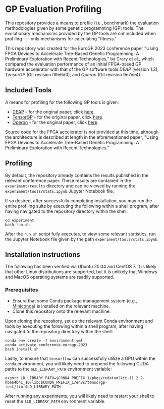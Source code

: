 # GP Evaluation Profiling
This repository provides a means to profile (i.e., benchmark) the evaluation methodologies given by some genetic programming 
(GP) tools. The evolutionary mechanisms provided by the GP tools 
are *not* included when profiling——only mechanisms for calculating
"fitness."

This repository was created for the EuroGP 2023 conference paper 
"Using FPGA Devices to Accelerate Tree-Based Genetic Programming: A Preliminary Exploration with Recent Technologies," by Crary et al., 
which compared the evaluation performance of an initial FPGA-based GP hardware accelerator with that of the GP software tools *DEAP* (version 1.3), *TensorGP* (Git revision 09e6d0), and *Operon* (Git revision 9e7ee4).

## Included Tools

A means for profiling for the following GP tools is given:

- [DEAP](https://github.com/DEAP/deap) - for the original paper, 
click [here](http://vision.gel.ulaval.ca/~cgagne/pubs/deap-gecco-2012.pdf).
- [TensorGP](https://github.com/AwardOfSky/TensorGP) - for the original paper,
click [here](https://cdv.dei.uc.pt/wp-content/uploads/2021/04/baeta2021tensorgp.pdf).
- [Operon](https://github.com/heal-research/operon) - for the original paper,
click [here](https://dl.acm.org/doi/pdf/10.1145/3377929.3398099).

Source code for the FPGA accelerator is not provided at this time, although the architecture is described at length in the aforementioned paper, "Using FPGA Devices to Accelerate Tree-Based Genetic Programming: A Preliminary Exploration with Recent Technologies."


## Profiling
By default, the repository already contains the results
published in the relevant conference paper.
These results are contained in the `experiment/results` directory and
can be viewed by running the `experiment/tools/stats.ipynb` Jupyter Notebook file.

If so desired, after successfully completing installation, you may run 
the entire profiling suite by executing the following within a shell 
program, after having navigated to the repository directory within the shell:

```
cd experiment
bash run.sh
```

After the `run.sh` script fully executes, to view some relevant statistics, run the Jupyter Notebook file given by the path `experiment/tools/stats.ipynb`.

## Installation instructions

The following has been verified via Ubuntu 20.04 and CentOS 7. It is likely that other Linux distributions are supported, but it is unlikely that Windows and MacOS operating systems are readily supported.

### Prerequisites
- Ensure that some Conda package management system 
(e.g., [Miniconda](https://docs.conda.io/en/latest/miniconda.html)) 
is installed on the relevant machine.
- Clone this repository onto the relevant machine.

Upon cloning the repository, set up the relevant Conda environment
and tools by executing the following within
a shell program, after having navigated to the repository directory
within the shell:

```
conda env create -f environment.yml
conda activate conference-eurogp-2023
bash install.sh
```

Lastly, to ensure that `tensorflow` can successfully utilize a GPU within the `conda` environment, you will likely need to prepend the following CUDA paths to the `$LD_LIBRARY_PATH` environment variable:

```
export LD_LIBRARY_PATH=$CONDA_PREFIX_1/pkgs/cudatoolkit-11.2.2-hbe64b41_10/lib:$CONDA_PREFIX_1/envs/tensorgp-test/lib:$LD_LIBRARY_PATH
```

After running any experiments, you will likely need to restart your shell to reset the `$LD_LIBRARY_PATH` environment variable.
